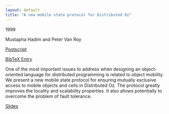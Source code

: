 ```yaml
---
layout: default
title: "A new mobile state protocol for Distributed Oz"
---
```



1999


Mustapha Hadim and Peter Van Roy



[Postscript](http://www.ps.uni-sb.de/PapersOz/Others/pdcs99.ps.gz)

[BibTeX Entry](http://www.ps.uni-sb.de/PapersOz/abstracts/pdcs99.bib)



One of the most important issues to address when designing an
object-oriented language for distributed programming is related to
object mobility. We present a new mobile state protocol for ensuring
mutually exclusive access to mobile objects and cells in Distributed
Oz. The protocol greatly improves the locality and scalability
properties. It also allows potentially to overcome the problem of fault
tolerance.




[Slides](http://www.info.ucl.ac.be/people/PVR/PDCS99Slides/main.html)





